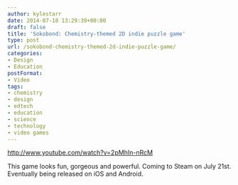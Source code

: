 ```yaml
---
author: kylestarr
date: 2014-07-18 13:29:39+00:00
draft: false
title: 'Sokobond: Chemistry-themed 2D indie puzzle game'
type: post
url: /sokobond-chemistry-themed-2d-indie-puzzle-game/
categories:
- Design
- Education
postFormat:
- Video
tags:
- chemistry
- design
- edtech
- education
- science
- technology
- video games
---
```


http://www.youtube.com/watch?v=2pMhIn-nRcM

This game looks fun, gorgeous and powerful. Coming to Steam on July 21st. Eventually being released on iOS and Android.
